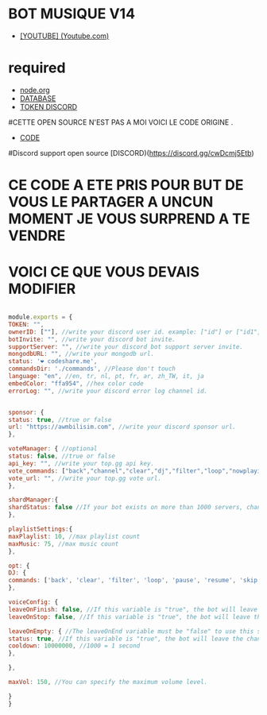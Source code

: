 # BOT MUSIQUE V14 

- [[YOUTUBE] (Youtube.com)](https://www.youtube.com/)

# required

- [node.org](https://nodejs.org/en/download)
- [DATABASE](https://www.mongodb.com/)
- [TOKEN DISCORD](https://discord.com/developers/applications)


#CETTE OPEN SOURCE N'EST PAS A MOI VOICI LE CODE ORIGINE .

- [CODE](https://github.com/umutxyp/MusicBot)


#Discord support open source
[DISCORD)(https://discord.gg/cwDcmj5Etb)

# CE CODE A ETE PRIS POUR BUT DE VOUS LE PARTAGER A UNCUN MOMENT JE VOUS SURPREND A TE VENDRE


# VOICI CE QUE VOUS DEVAIS MODIFIER
```js

module.exports = {
TOKEN: "",
ownerID: [""], //write your discord user id. example: ["id"] or ["id1","id2"]
botInvite: "", //write your discord bot invite.
supportServer: "", //write your discord bot support server invite.
mongodbURL: "", //write your mongodb url.
status: '❤️ codeshare.me',
commandsDir: './commands', //Please don't touch
language: "en", //en, tr, nl, pt, fr, ar, zh_TW, it, ja
embedColor: "ffa954", //hex color code
errorLog: "", //write your discord error log channel id.


sponsor: {
status: true, //true or false
url: "https://awmbilisim.com", //write your discord sponsor url.
},

voteManager: { //optional
status: false, //true or false
api_key: "", //write your top.gg api key. 
vote_commands: ["back","channel","clear","dj","filter","loop","nowplaying","pause","play","playlist","queue","resume","save","search","skip","stop","time","volume"], //write your use by vote commands.
vote_url: "", //write your top.gg vote url.
},

shardManager:{
shardStatus: false //If your bot exists on more than 1000 servers, change this part to true.
},

playlistSettings:{
maxPlaylist: 10, //max playlist count
maxMusic: 75, //max music count
},

opt: {
DJ: {
commands: ['back', 'clear', 'filter', 'loop', 'pause', 'resume', 'skip', 'stop', 'volume', 'shuffle'] //Please don't touch
},

voiceConfig: {
leaveOnFinish: false, //If this variable is "true", the bot will leave the channel the music ends.
leaveOnStop: false, //If this variable is "true", the bot will leave the channel when the music is stopped.

leaveOnEmpty: { //The leaveOnEnd variable must be "false" to use this system.
status: true, //If this variable is "true", the bot will leave the channel when the bot is offline.
cooldown: 10000000, //1000 = 1 second
},

},

maxVol: 150, //You can specify the maximum volume level.

}
}


```
